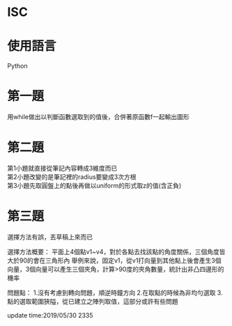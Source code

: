 # ISC
# 使用語言
  Python  
# 第一題  
  用while做出以判斷函數選取到的值後，合併著原函數f一起輸出圖形    
# 第二題  
  第1小題就直接從筆記內容轉成3維度而已  
  第2小題改變的是筆記裡的radius要變成3次方根  
  第3小題先取圓盤上的點後再做以uniform的形式取z的值(含正負)  
# 第三題  
  選擇方法有誤，丟草稿上來而已  
  
  選擇方法概要：
  平面上4個點v1~v4，對於各點去找該點的角度關係，三個角度皆大於90的會在三角形內
  舉例來說，固定v1，從v1打向量到其他點上後會產生3個向量，3個向量可以產生三個夾角，計算>90度的夾角數量，統計出非凸四邊形的機率  
  
  問題點：
  1.沒有考慮到轉向問題，順逆時鐘方向
  2.在取點的時候為非均勻選取
  3.點的選取範圍狹隘，從已建立之陣列取值，這部分或許有些問題  
  
update time:2019/05/30 2335
